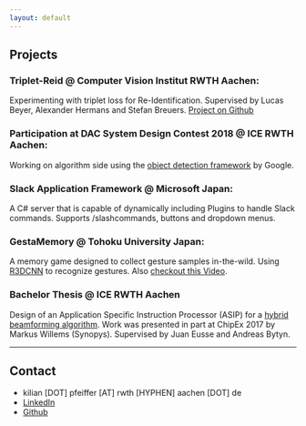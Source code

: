 ```yaml
---
layout: default
---
```



## Projects

### Triplet-Reid @ Computer Vision Institut RWTH Aachen:  
Experimenting with triplet loss for Re-Identification. 
Supervised by Lucas Beyer, Alexander Hermans and Stefan Breuers.
[Project on Github](https://github.com/kilsen512/triplet-reid-pytorch)
### Participation at DAC System Design Contest 2018 @ ICE RWTH Aachen:  
Working on algorithm side using the
[object detection framework](https://github.com/tensorflow/models/tree/master/research/object_detection) by Google.
### Slack Application Framework @ Microsoft Japan:  
A C# server that is capable of dynamically including Plugins to handle Slack commands. 
Supports /slashcommands, buttons and dropdown menus.
### GestaMemory @ Tohoku University Japan:  
A memory game designed to collect gesture samples in-the-wild.
Using [R3DCNN](https://github.com/kilsen512/R3DCNN-tensorflow) to recognize gestures.
Also [checkout this Video](https://drive.google.com/file/d/0B_Gg7qE5THc7WEg1b2h5d2FHQ2c/view?usp=sharing).
### Bachelor Thesis @ ICE RWTH Aachen  
Design of an Application Specific Instruction Processor (ASIP) for a
[hybrid beamforming algorithm](https://ieeexplore.ieee.org/abstract/document/7504275/).
Work was presented in part at ChipEx 2017 by Markus Willems (Synopys).
Supervised by Juan Eusse and Andreas Bytyn.

* * *

## Contact

* kilian [DOT] pfeiffer [AT] rwth [HYPHEN] aachen [DOT] de
* [LinkedIn](https://www.linkedin.com/in/kilian-pfeiffer/)
* [Github](https://www.github.com/kilsen512/)






